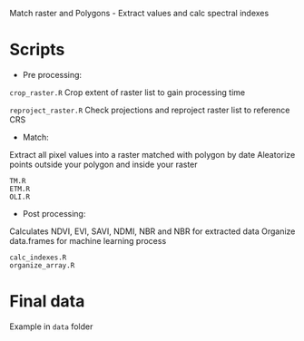 Match raster and Polygons - Extract values and calc spectral indexes

# Scripts
* Pre processing:

`crop_raster.R` Crop extent of raster list to gain processing time

`reproject_raster.R` Check projections and reproject raster list to reference CRS

* Match:

Extract all pixel values into a raster matched with polygon by date
Aleatorize points outside your polygon and inside your raster
```
TM.R
ETM.R
OLI.R
```

* Post processing:

Calculates NDVI, EVI, SAVI, NDMI, NBR and NBR for extracted data
Organize data.frames for machine learning process
```
calc_indexes.R
organize_array.R
```

# Final data

Example in `data` folder
